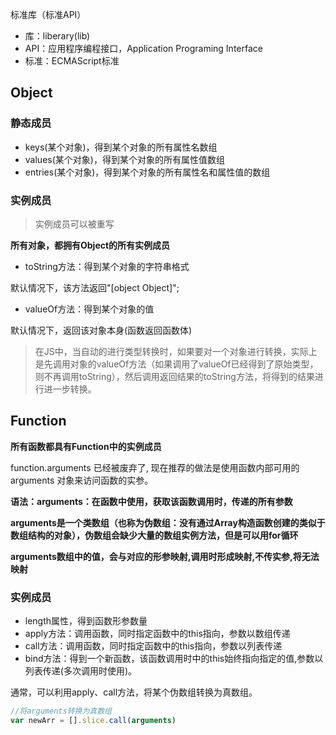 标准库（标准API）

- 库：liberary(lib)
- API：应用程序编程接口，Application Programing Interface
- 标准：ECMAScript标准


## Object

### 静态成员

- keys(某个对象)，得到某个对象的所有属性名数组
- values(某个对象)，得到某个对象的所有属性值数组
- entries(某个对象)，得到某个对象的所有属性名和属性值的数组

### 实例成员

> 实例成员可以被重写

**所有对象，都拥有Object的所有实例成员**

- toString方法：得到某个对象的字符串格式

默认情况下，该方法返回"[object Object]";

- valueOf方法：得到某个对象的值

默认情况下，返回该对象本身(函数返回函数体)

> 在JS中，当自动的进行类型转换时，如果要对一个对象进行转换，实际上是先调用对象的valueOf方法（如果调用了valueOf已经得到了原始类型，则不再调用toString），然后调用返回结果的toString方法，将得到的结果进行进一步转换。

## Function

**所有函数都具有Function中的实例成员**

function.arguments 已经被废弃了, 现在推荐的做法是使用函数内部可用的 arguments 对象来访问函数的实参。

**语法：arguments：在函数中使用，获取该函数调用时，传递的所有参数**

**arguments是一个类数组（也称为伪数组：没有通过Array构造函数创建的类似于数组结构的对象），伪数组会缺少大量的数组实例方法，但是可以用for循环**

**arguments数组中的值，会与对应的形参映射,调用时形成映射,不传实参,将无法映射**

### 实例成员

- length属性，得到函数形参数量
- apply方法：调用函数，同时指定函数中的this指向，参数以数组传递
- call方法：调用函数，同时指定函数中的this指向，参数以列表传递
- bind方法：得到一个新函数，该函数调用时中的this始终指向指定的值,参数以列表传递(多次调用时使用)。

通常，可以利用apply、call方法，将某个伪数组转换为真数组。

```js
//将arguments转换为真数组
var newArr = [].slice.call(arguments)
````